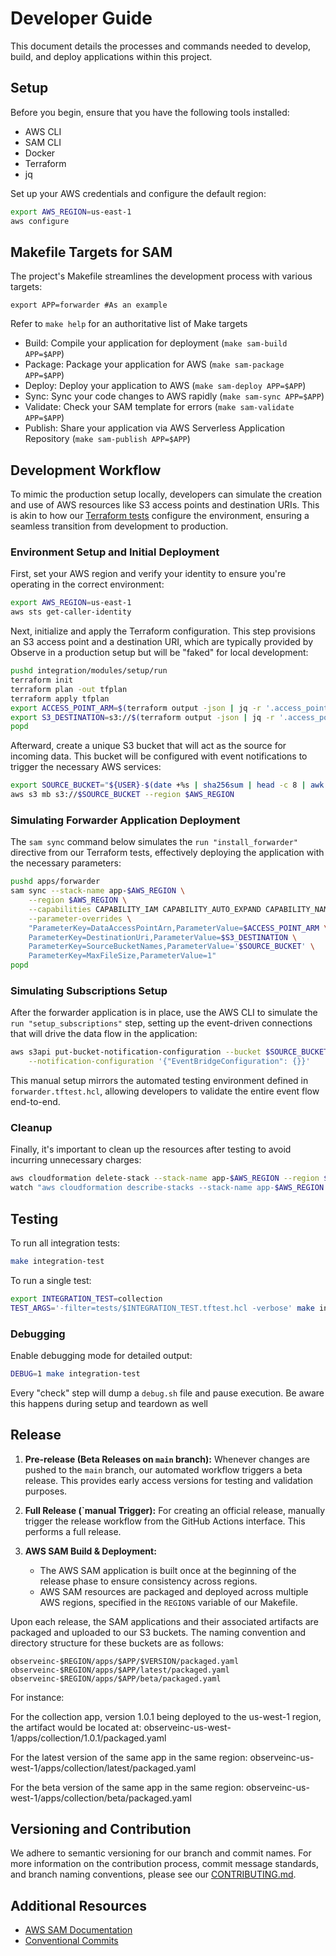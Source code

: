 # Developer Guide

This document details the processes and commands needed to develop, build, and deploy applications within this project.

## Setup

Before you begin, ensure that you have the following tools installed:
- AWS CLI
- SAM CLI
- Docker
- Terraform
- jq

Set up your AWS credentials and configure the default region:

```sh
export AWS_REGION=us-east-1
aws configure
```

## Makefile Targets for SAM

The project's Makefile streamlines the development process with various targets:

```
export APP=forwarder #As an example
```

Refer to `make help` for an authoritative list of Make targets

- Build: Compile your application for deployment (`make sam-build APP=$APP`)
- Package: Package your application for AWS (`make sam-package APP=$APP`)
- Deploy: Deploy your application to AWS (`make sam-deploy APP=$APP`)
- Sync: Sync your code changes to AWS rapidly (`make sam-sync APP=$APP`)
- Validate: Check your SAM template for errors (`make sam-validate APP=$APP`)
- Publish: Share your application via AWS Serverless Application Repository (`make sam-publish APP=$APP`)

## Development Workflow

To mimic the production setup locally, developers can simulate the creation and use of AWS resources like S3 access points and destination URIs. This is akin to how our [Terraform tests](integration/tests/forwarder.tftest.hcl) configure the environment, ensuring a seamless transition from development to production.

### Environment Setup and Initial Deployment

First, set your AWS region and verify your identity to ensure you're operating in the correct environment:

```sh
export AWS_REGION=us-east-1
aws sts get-caller-identity
```

Next, initialize and apply the Terraform configuration. This step provisions an S3 access point and a destination URI, which are typically provided by Observe in a production setup but will be "faked" for local development:

```sh
pushd integration/modules/setup/run
terraform init
terraform plan -out tfplan
terraform apply tfplan
export ACCESS_POINT_ARM=$(terraform output -json | jq -r '.access_point.value.arn')
export S3_DESTINATION=s3://$(terraform output -json | jq -r '.access_point.value.alias')
popd
```

Afterward, create a unique S3 bucket that will act as the source for incoming data. This bucket will be configured with event notifications to trigger the necessary AWS services:

```sh
export SOURCE_BUCKET="${USER}-$(date +%s | sha256sum | head -c 8 | awk '{print tolower($0)}')"
aws s3 mb s3://$SOURCE_BUCKET --region $AWS_REGION
```

### Simulating Forwarder Application Deployment

The `sam sync` command below simulates the `run "install_forwarder"` directive from our Terraform tests, effectively deploying the application with the necessary parameters:

```sh
pushd apps/forwarder
sam sync --stack-name app-$AWS_REGION \
    --region $AWS_REGION \
    --capabilities CAPABILITY_IAM CAPABILITY_AUTO_EXPAND CAPABILITY_NAMED_IAM \
    --parameter-overrides \
    "ParameterKey=DataAccessPointArn,ParameterValue=$ACCESS_POINT_ARM \
    ParameterKey=DestinationUri,ParameterValue=$S3_DESTINATION \
    ParameterKey=SourceBucketNames,ParameterValue='$SOURCE_BUCKET' \
    ParameterKey=MaxFileSize,ParameterValue=1"
popd
```

### Simulating Subscriptions Setup

After the forwarder application is in place, use the AWS CLI to simulate the `run "setup_subscriptions"` step, setting up the event-driven connections that will drive the data flow in the application:

```sh
aws s3api put-bucket-notification-configuration --bucket $SOURCE_BUCKET \
    --notification-configuration '{"EventBridgeConfiguration": {}}'
```

This manual setup mirrors the automated testing environment defined in `forwarder.tftest.hcl`, allowing developers to validate the entire event flow end-to-end.

### Cleanup

Finally, it's important to clean up the resources after testing to avoid incurring unnecessary charges:

```sh
aws cloudformation delete-stack --stack-name app-$AWS_REGION --region $AWS_REGION
watch "aws cloudformation describe-stacks --stack-name app-$AWS_REGION --region $AWS_REGION --query 'Stacks[0].StackStatus' --output text"
```

## Testing

To run all integration tests:

```sh
make integration-test
```

To run a single test:

```sh
export INTEGRATION_TEST=collection
TEST_ARGS='-filter=tests/$INTEGRATION_TEST.tftest.hcl -verbose' make integration-test
```

### Debugging

Enable debugging mode for detailed output:

```sh
DEBUG=1 make integration-test
```

Every "check" step will dump a `debug.sh` file and pause execution. Be aware this happens
during setup and teardown as well

## Release

1. **Pre-release (Beta Releases on `main` branch):**
   Whenever changes are pushed to the `main` branch, our automated workflow triggers a beta release. This provides early access versions for testing and validation purposes.

2. **Full Release (`manual Trigger):**
   For creating an official release, manually trigger the release workflow from the GitHub Actions interface. This performs a full release.

3. **AWS SAM Build & Deployment:**
   - The AWS SAM application is built once at the beginning of the release phase to ensure consistency across regions.
   - AWS SAM resources are packaged and deployed across multiple AWS regions, specified in the `REGIONS` variable of our Makefile.

Upon each release, the SAM applications and their associated artifacts are packaged and uploaded to our S3 buckets. The naming convention and directory structure for these buckets are as follows:

```
observeinc-$REGION/apps/$APP/$VERSION/packaged.yaml
observeinc-$REGION/apps/$APP/latest/packaged.yaml
observeinc-$REGION/apps/$APP/beta/packaged.yaml
```

For instance:

For the collection app, version 1.0.1 being deployed to the us-west-1 region, the artifact would be located at:
observeinc-us-west-1/apps/collection/1.0.1/packaged.yaml

For the latest version of the same app in the same region:
observeinc-us-west-1/apps/collection/latest/packaged.yaml

For the beta version of the same app in the same region:
observeinc-us-west-1/apps/collection/beta/packaged.yaml

## Versioning and Contribution

We adhere to semantic versioning for our branch and commit names. For more information on the contribution process, commit message standards, and branch naming conventions, please see our [CONTRIBUTING.md](CONTRIBUTING.md).

## Additional Resources

- [AWS SAM Documentation](https://docs.aws.amazon.com/serverless-application-model/)
- [Conventional Commits](https://www.conventionalcommits.org/)
